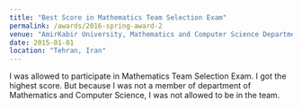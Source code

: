 ```yaml
---
title: "Best Score in Mathematics Team Selection Exam"
permalink: /awards/2016-spring-award-2
venue: "AmirKabir University, Mathematics and Computer Science Department"
date: 2015-01-01
location: "Tehran, Iran"
---
```

I was allowed to participate in Mathematics Team Selection Exam. I got the highest score. But because I was not a member of department of Mathematics and Computer Science, I was not allowed to be in the team.

